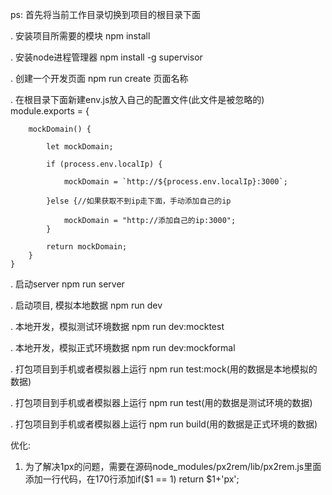 ps: 首先将当前工作目录切换到项目的根目录下面

. 安装项目所需要的模块
    npm install

. 安装node进程管理器
    npm install -g supervisor
    
. 创建一个开发页面
    npm run create 页面名称

. 在根目录下面新建env.js放入自己的配置文件(此文件是被忽略的)
    module.exports = {

        mockDomain() {

            let mockDomain;
            
            if (process.env.localIp) {

                mockDomain = `http://${process.env.localIp}:3000`;

            }else {//如果获取不到ip走下面，手动添加自己的ip

                mockDomain = "http://添加自己的ip:3000";
            }

            return mockDomain;
        }
    }

. 启动server
    npm run server

. 启动项目, 模拟本地数据
    npm run dev

. 本地开发，模拟测试环境数据
    npm run dev:mocktest

. 本地开发，模拟正式环境数据
    npm run dev:mockformal
    
. 打包项目到手机或者模拟器上运行
    npm run test:mock(用的数据是本地模拟的数据)

. 打包项目到手机或者模拟器上运行
    npm run test(用的数据是测试环境的数据)

. 打包项目到手机或者模拟器上运行
    npm run build(用的数据是正式环境的数据)


优化:
1. 为了解决1px的问题，需要在源码node_modules/px2rem/lib/px2rem.js里面添加一行代码，在170行添加if($1 == 1) return $1+'px';





